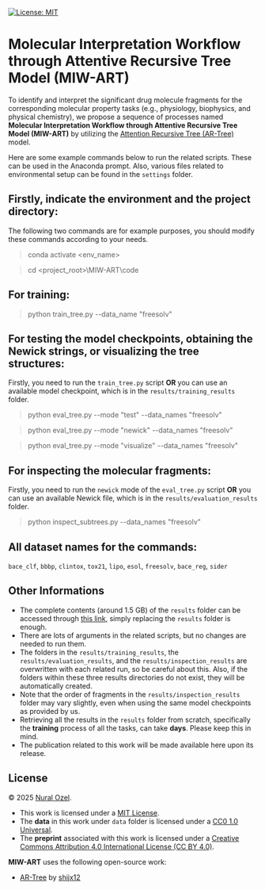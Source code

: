 [![License: MIT][mit-shield]](./LICENSE)

# Molecular Interpretation Workflow through Attentive Recursive Tree Model (MIW-ART)
To identify and interpret the significant drug molecule fragments for the corresponding molecular property tasks (e.g., physiology, biophysics, and physical chemistry), we propose a sequence of processes named **Molecular Interpretation Workflow through Attentive Recursive Tree Model (MIW-ART)** by utilizing the [Attention Recursive Tree (AR-Tree)](https://github.com/shijx12/AR-Tree) model.

Here are some example commands below to run the related scripts. These can be used in the Anaconda prompt. Also, various files related to environmental setup can be found in the `settings` folder.

## Firstly, indicate the environment and the project directory:
The following two commands are for example purposes, you should modify these commands according to your needs.

> conda activate <env_name>

> cd <project_root>\MIW-ART\code

## For training:
> python train_tree.py --data_name "freesolv"

## For testing the model checkpoints, obtaining the Newick strings, or visualizing the tree structures:
Firstly, you need to run the `train_tree.py` script **OR** you can use an available model checkpoint, which is in the `results/training_results` folder.

> python eval_tree.py --mode "test" --data_names "freesolv"

> python eval_tree.py --mode "newick" --data_names "freesolv"

> python eval_tree.py --mode "visualize" --data_names "freesolv"

## For inspecting the molecular fragments:
Firstly, you need to run the `newick` mode of the `eval_tree.py` script **OR** you can use an available Newick file, which is in the `results/evaluation_results` folder.

> python inspect_subtrees.py --data_names "freesolv"

## All dataset names for the commands:
`bace_clf`, `bbbp`, `clintox`, `tox21`, `lipo`, `esol`, `freesolv`, `bace_reg`, `sider`

## Other Informations
- The complete contents (around 1.5 GB) of the `results` folder can be accessed through [this link](https://drive.google.com/drive/folders/1A1q138vF3G-SG-aRxiA8LbI04OZk6H7w?usp=sharing), simply replacing the `results` folder is enough.
- There are lots of arguments in the related scripts, but no changes are needed to run them.
- The folders in the `results/training_results`, the `results/evaluation_results`, and the `results/inspection_results` are overwritten with each related run, so be careful about this. Also, if the folders within these three results directories do not exist, they will be automatically created.
- Note that the order of fragments in the `results/inspection_results` folder may vary slightly, even when using the same model checkpoints as provided by us.
- Retrieving all the results in the `results` folder from scratch, specifically the **training** process of all the tasks, can take **days**. Please keep this in mind.
- The publication related to this work will be made available here upon its release.

## License
© 2025 [Nural Ozel](https://github.com/tfb-sv).

- This work is licensed under a [MIT License](./LICENSE).
- The **data** in this work under `data` folder is licensed under a [CC0 1.0 Universal](./data/LICENSE).
- The **preprint** associated with this work is licensed under a [Creative Commons Attribution 4.0 International License (CC BY 4.0)][cc-by].

**MIW-ART** uses the following open-source work:
- [AR-Tree](https://github.com/shijx12/AR-Tree) by [shijx12](https://github.com/shijx12)


[cc-by]: https://creativecommons.org/licenses/by/4.0/
[mit-shield]: https://img.shields.io/badge/License-MIT-yellow.svg
